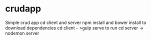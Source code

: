 # crudapp
Simple crud app
cd client and server npm install and bower install to download dependencies
cd client - >gulp serve to run
cd server -> nodemon server